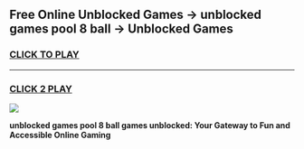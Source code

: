 
## Free Online Unblocked Games → unblocked games pool 8 ball → Unblocked Games
<h3>
<a href="https://premium.freeplayer.one?title=unblocked_games_pool_8_ball&ref=21F">CLICK TO PLAY</a></h3>
<hr>

<h3>
<a href="https://premium.freeplayer.one?title=unblocked_games_pool_8_ball&ref=21F">CLICK 2 PLAY</a>
  
</h3>

<a href="https://premium.freeplayer.one?title=unblocked_games_pool_8_ball&ref=21F/"><img src="https://clearcache.store/games.png"></a>


**unblocked games pool 8 ball games unblocked: Your Gateway to Fun and Accessible Online Gaming**
